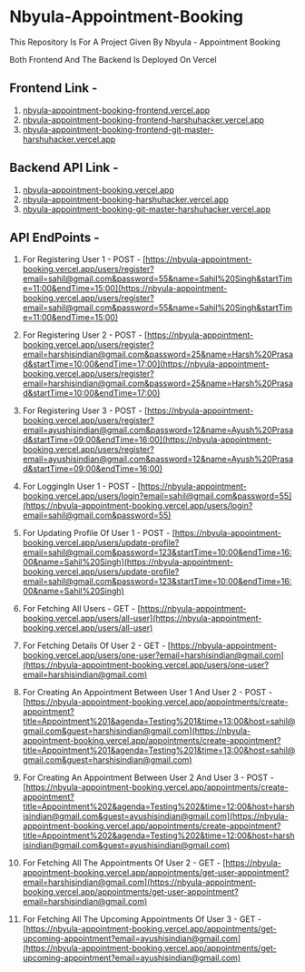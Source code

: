 # Nbyula-Appointment-Booking
This Repository Is For A Project Given By Nbyula - Appointment Booking

Both Frontend And The Backend Is Deployed On Vercel

## Frontend Link - 

1. [nbyula-appointment-booking-frontend.vercel.app](nbyula-appointment-booking-frontend.vercel.app)
2. [nbyula-appointment-booking-frontend-harshuhacker.vercel.app](nbyula-appointment-booking-frontend-harshuhacker.vercel.app)
3. [nbyula-appointment-booking-frontend-git-master-harshuhacker.vercel.app](nbyula-appointment-booking-frontend-git-master-harshuhacker.vercel.app)


## Backend API Link - 

1. [nbyula-appointment-booking.vercel.app](nbyula-appointment-booking.vercel.app)
2. [nbyula-appointment-booking-harshuhacker.vercel.app](nbyula-appointment-booking-harshuhacker.vercel.app)
3. [nbyula-appointment-booking-git-master-harshuhacker.vercel.app](nbyula-appointment-booking-git-master-harshuhacker.vercel.app)

## API EndPoints - 

1. For Registering User 1 - POST - 
[https://nbyula-appointment-booking.vercel.app/users/register?email=sahil@gmail.com&password=55&name=Sahil%20Singh&startTime=11:00&endTime=15:00](https://nbyula-appointment-booking.vercel.app/users/register?email=sahil@gmail.com&password=55&name=Sahil%20Singh&startTime=11:00&endTime=15:00)


2. For Registering User 2 - POST - 
[https://nbyula-appointment-booking.vercel.app/users/register?email=harshisindian@gmail.com&password=25&name=Harsh%20Prasad&startTime=10:00&endTime=17:00](https://nbyula-appointment-booking.vercel.app/users/register?email=harshisindian@gmail.com&password=25&name=Harsh%20Prasad&startTime=10:00&endTime=17:00)


3. For Registering User 3 - POST - 
[https://nbyula-appointment-booking.vercel.app/users/register?email=ayushisindian@gmail.com&password=12&name=Ayush%20Prasad&startTime=09:00&endTime=16:00](https://nbyula-appointment-booking.vercel.app/users/register?email=ayushisindian@gmail.com&password=12&name=Ayush%20Prasad&startTime=09:00&endTime=16:00)


5. For LoggingIn User 1 - POST - 
[https://nbyula-appointment-booking.vercel.app/users/login?email=sahil@gmail.com&password=55](https://nbyula-appointment-booking.vercel.app/users/login?email=sahil@gmail.com&password=55)

8. For Updating Profile Of User 1 - POST - 
[https://nbyula-appointment-booking.vercel.app/users/update-profile?email=sahil@gmail.com&password=123&startTime=10:00&endTime=16:00&name=Sahil%20Singh](https://nbyula-appointment-booking.vercel.app/users/update-profile?email=sahil@gmail.com&password=123&startTime=10:00&endTime=16:00&name=Sahil%20Singh)


10. For Fetching All Users - GET - 
[https://nbyula-appointment-booking.vercel.app/users/all-user](https://nbyula-appointment-booking.vercel.app/users/all-user)


12. For Fetching Details Of User 2 - GET - 
[https://nbyula-appointment-booking.vercel.app/users/one-user?email=harshisindian@gmail.com](https://nbyula-appointment-booking.vercel.app/users/one-user?email=harshisindian@gmail.com)

14. For Creating An Appointment Between User 1 And User 2 - POST - 
[https://nbyula-appointment-booking.vercel.app/appointments/create-appointment?title=Appointment%201&agenda=Testing%201&time=13:00&host=sahil@gmail.com&guest=harshisindian@gmail.com](https://nbyula-appointment-booking.vercel.app/appointments/create-appointment?title=Appointment%201&agenda=Testing%201&time=13:00&host=sahil@gmail.com&guest=harshisindian@gmail.com)


16. For Creating An Appointment Between User 2 And User 3 - POST - 
[https://nbyula-appointment-booking.vercel.app/appointments/create-appointment?title=Appointment%202&agenda=Testing%202&time=12:00&host=harshisindian@gmail.com&guest=ayushisindian@gmail.com](https://nbyula-appointment-booking.vercel.app/appointments/create-appointment?title=Appointment%202&agenda=Testing%202&time=12:00&host=harshisindian@gmail.com&guest=ayushisindian@gmail.com)


18. For Fetching All The Appointments Of User 2 - GET - 
[https://nbyula-appointment-booking.vercel.app/appointments/get-user-appointment?email=harshisindian@gmail.com](https://nbyula-appointment-booking.vercel.app/appointments/get-user-appointment?email=harshisindian@gmail.com)


20. For Fetching All The Upcoming Appointments Of User 3 - GET - 
[https://nbyula-appointment-booking.vercel.app/appointments/get-upcoming-appointment?email=ayushisindian@gmail.com](https://nbyula-appointment-booking.vercel.app/appointments/get-upcoming-appointment?email=ayushisindian@gmail.com)

